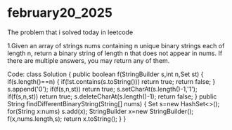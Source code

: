 # february20_2025
The problem that i solved today in leetcode

1.Given an array of strings nums containing n unique binary strings each of length n, return a binary string of length n that does not appear in nums. If there are multiple answers, you may return any of them.

Code:
class Solution {
    public boolean f(StringBuilder s,int n,Set<String> st)
    {
        if(s.length()==n)
        {
            if(!st.contains(s.toString()))
                return true;
            return false;
        }
        s.append('0');
        if(f(s,n,st))
            return true;
        s.setCharAt(s.length()-1,'1');
        if(f(s,n,st))
            return true;
        s.deleteCharAt(s.length()-1);
        return false;
    }
    public String findDifferentBinaryString(String[] nums) {
        Set<String> s=new HashSet<>();
        for(String x:nums)
            s.add(x);
        StringBuilder x=new StringBuilder();
        f(x,nums.length,s);
        return x.toString();
    }
}

